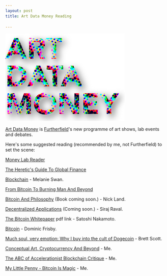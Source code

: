 ```yaml
---
layout: post
title: Art Data Money Reading

---
```

[![Art Data Money](/assets/2015/adm-logo.png)](http://www.furtherfield.org/artdatamoney/)

[Art Data Money](http://www.furtherfield.org/artdatamoney/) is [Furtherfield](http://www.furtherfield.org/)'s new programme of art shows, lab events and debates.

Here's some suggested reading (recommended by me, not Furtherfield) to set the scene:

[Money Lab Reader](http://networkcultures.org/blog/publication/moneylab-reader-an-intervention-in-digital-economy/)

[The Heretic's Guide To Global Finance](http://suitpossum.blogspot.ca/p/the-heretics-guide.html)

[Blockchain](http://shop.oreilly.com/product/0636920037040.do) - Melanie Swan.

[From Bitcoin To Burning Man And Beyond](https://idcubed.org/bitcoin-burning-man-beyond/)

[Bitcoin And Philosophy](http://thenewcentre.org/seminars/bitcoin-philosophy/) (Book coming soon.) - Nick Land.

[Decentralized Applications](http://shop.oreilly.com/product/0636920039334.do) (Coming soon.) - Siraj Raval.

[The Bitcoin Whitepaper](https://bitcoin.org/bitcoin.pdf) pdf link - Satoshi Nakamoto.

[Bitcoin](https://unbound.co.uk/books/bitcoin) - Dominic Frisby.

[Much soul, very emotion: Why I buy into the cult of Dogecoin](http://suitpossum.blogspot.ca/2014/08/why-i-buy-into-Dogecoin.html) - Brett Scott.

[Conceptual Art, Cryptocurrency And Beyond](http://furtherfield.org/features/articles/conceptual-art-cryptocurrency-and-beyond) - Me.

[The ABC of Accelerationist Blockchain Critique](http://furtherfield.org/features/articles/abc-accelerationist-blockchain-critique) - Me.

[My Little Penny - Bitcoin Is Magic](http://robmyers.org/2015/05/02/my-little-penny-bitcoin-is-magic/) - Me.
